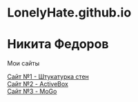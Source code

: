 # LonelyHate.github.io
# Никита Федоров
Мои сайты

[Сайт №1 - Штукатурка стен](LonelyHate.github.io/shtukaturkasten/src/) <br>
[Сайт №2 - ActiveBox](LonelyHate.github.io/ActiveBox/) <br>
[Сайт №3 - MoGo](https://lonelyhate.github.io/MoGo/) <br>
